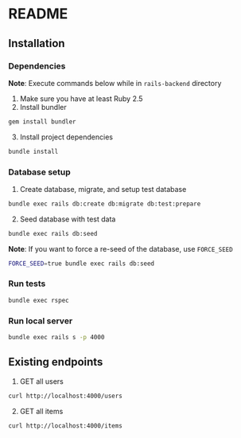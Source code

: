 # README

## Installation
### Dependencies
**Note**: Execute commands below while in `rails-backend` directory
1. Make sure you have at least Ruby 2.5
2. Install bundler
```sh
gem install bundler
```
3. Install project dependencies
```sh
bundle install
```

### Database setup
1. Create database, migrate, and setup test database
```sh
bundle exec rails db:create db:migrate db:test:prepare
```
2. Seed database with test data
```sh
bundle exec rails db:seed
```
**Note**: If you want to force a re-seed of the database, use `FORCE_SEED`
```sh
FORCE_SEED=true bundle exec rails db:seed
```

### Run tests
```sh
bundle exec rspec
```


### Run local server
```sh
bundle exec rails s -p 4000
```

## Existing endpoints
1. GET all users
```sh
curl http://localhost:4000/users
```
2. GET all items
```sh
curl http://localhost:4000/items
```
